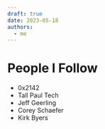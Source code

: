 ```yaml
---
draft: true
date: 2023-05-18
authors:
  - me
---
```


# People I Follow
 - 0x2142
 - Tall Paul Tech
 - Jeff Geerling
 - Corey Schaefer
 - Kirk Byers